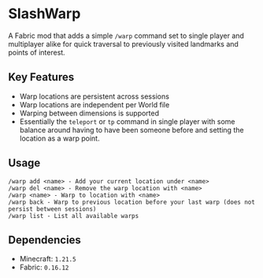 # SlashWarp

A Fabric mod that adds a simple `/warp` command set to single player and multiplayer alike for quick traversal to previously visited landmarks and points of interest.

## Key Features
- Warp locations are persistent across sessions
- Warp locations are independent per World file
- Warping between dimensions is supported
- Essentially the `teleport` or `tp` command in single player with some balance around having to have been someone before and setting the location as a warp point.

## Usage

```
/warp add <name> - Add your current location under <name>
/warp del <name> - Remove the warp location with <name>
/warp <name> - Warp to location with <name>
/warp back - Warp to previous location before your last warp (does not persist between sessions)
/warp list - List all available warps
```

## Dependencies
- Minecraft: `1.21.5`
- Fabric: `0.16.12`

